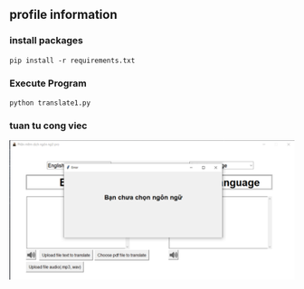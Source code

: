 ## profile information

### install packages 
```
pip install -r requirements.txt

```

### Execute Program
```
python translate1.py
```

### tuan tu cong viec 
![](demo.png)

